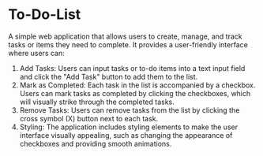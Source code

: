 # To-Do-List
A simple web application that allows users to create, manage, and track tasks or items they need to complete.
It provides a user-friendly interface where users can:
1. Add Tasks: Users can input tasks or to-do items into a text input field and click the "Add Task" button to add them to the list.
2. Mark as Completed: Each task in the list is accompanied by a checkbox. Users can mark tasks as completed by clicking the checkboxes, which will visually strike through the completed tasks.
3. Remove Tasks: Users can remove tasks from the list by clicking the cross symbol (X) button next to each task.
4. Styling: The application includes styling elements to make the user interface visually appealing, such as changing the appearance of checkboxes and providing smooth animations.
